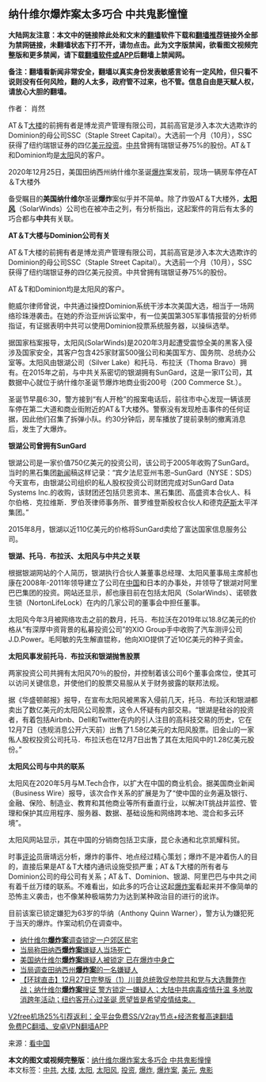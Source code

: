  <h2>纳什维尔爆炸案太多巧合 中共鬼影憧憧</h2> <p class="notice"><b>大陆网友注意：本文中的链接除此处和文末的<a href="https://github.com/bannedbook/fanqiang" >翻墙</a>软件下载和<a href="https://github.com/killgcd/justmysocks/blob/master/README.md">翻墙推荐</a>链接外全部为禁网链接，未翻墙状态下打不开，请勿点击。此为文字版禁闻，欲看图文视频完整版和更多禁闻，请下载<a href="https://github.com/bannedbook/fanqiang">翻墙软件或APP</a>后翻墙上禁闻网。</p><p>备注：翻墙看新闻非常安全，翻墙以真实身份发表敏感言论有一定风险，但只看不说则没有任何风险，翻的人太多，政府管不过来，也不管。信息自由是天赋人权，请放心大胆的翻墙。</b></p>  <div class="entry"> <p>作者：  肖然</p> <p id="summary">AT＆T<a href="https://www.bannedbook.org/bnews/tag/%E5%A4%A7%E6%A5%BC/" class="st_tag internal_tag" rel="tag" title="标签 大楼 下的日志">大楼</a>的前拥有者是博龙资产管理有限公司，其前高官是涉入本次大选欺诈的Dominion的母公司SSC（Staple Street Capital）。大选前一个月（10月），SSC获得了纽约瑞银证券的四亿<a href="https://www.bannedbook.org/bnews/tag/%e7%be%8e%e5%85%83/" class="st_tag internal_tag" rel="tag" title="标签 美元 下的日志">美元</a><a href="https://www.bannedbook.org/bnews/tag/%e6%8a%95%e8%b5%84/" class="st_tag internal_tag" rel="tag" title="标签 投资 下的日志">投资</a>。<a href="https://www.bannedbook.org/bnews/tag/%e4%b8%ad%e5%85%b1/" class="st_tag internal_tag" rel="tag" title="标签 中共 下的日志">中共</a>曾拥有瑞银证券75%的股份。AT＆T和Dominion均是<a href="https://www.bannedbook.org/bnews/tag/%e5%a4%aa%e9%98%b3/" class="st_tag internal_tag" rel="tag" title="标签 太阳 下的日志">太阳</a>风的客户。</p> <p id="conimg">2020年12月25日，美国田纳西州纳什维尔圣诞<a href="https://www.bannedbook.org/bnews/tag/%e7%88%86%e7%82%b8/" class="st_tag internal_tag" rel="tag" title="标签 爆炸 下的日志">爆炸</a>案发前，现场一辆房车停在AT＆T大楼外</p> <p>备受瞩目的<strong>美国纳什维尔</strong>圣诞<strong>爆炸</strong>案似乎并不简单。除了炸毁AT＆T大楼外，<strong><a href="https://www.bannedbook.org/bnews/tag/%E5%A4%AA%E9%98%B3%E9%A3%8E/" class="st_tag internal_tag" rel="tag" title="标签 太阳风 下的日志">太阳风</a></strong>（SolarWinds）公司也在被冲击之列，有分析指出，这起案件的背后有太多的巧合都与<strong>中共</strong>有关联。</p> <p><strong>AT＆T大楼与Dominion公司有关</strong></p> <p>AT＆T大楼的前拥有者是博龙资产管理有限公司，其前高官是涉入本次大选欺诈的Dominion的母公司SSC（Staple Street Capital）。大选前一个月（10月），SSC获得了纽约瑞银证券的四亿美元投资。中共曾拥有瑞银证券75%的股份。</p>  <p>AT＆T和Dominion均是太阳风的客户。</p> <p>鲍威尔律师曾说，中共通过操控Dominion系统干涉本次美国大选，相当于一场网络珍珠港袭击。在她的乔治亚州诉讼案中，有一位美国第305军事情报营的分析师指证，有证据表明中共可以使用Dominion投票系统服务器，以操纵选举。</p> <p>据国家档案报导，太阳风(SolarWinds)是2020年3月起遭受震惊全美的黑客入侵涉及国家安全，其客户包含425家财富500强公司和美国军方、国务院、总统办公室等。太阳风由银湖公司（Silver Lake）和托马．布拉沃（Thoma Bravo）拥有。在2015年之前，与中共关系密切的银湖拥有SunGard，这是一家IT公司，其数据中心就位于纳什维尔圣诞节爆炸地商业街200号（200 Commerce St.）。</p> <p>圣诞节早晨6:30，警方接到“有人开枪”的报案电话后，前往市中心发现一辆该房车停在第二大道和商业街附近的AT＆T大楼外。警察没有发现枪击事件的任何证据，因此他们召集了拆弹小队。约30分钟后，房车播放了提前录制的撤离消息后，发生了大爆炸。</p> <p><strong>银湖公司曾拥有SunGard</strong></p> <p>银湖公司是一家价值750亿美元的投资公司，该公司于2005年收购了SunGard。当时的黑石集团<span class='wp_keywordlink_affiliate'><a href="https://www.bannedbook.org/" title="新闻">新闻</a></span>稿这样记录：“宾夕法尼亚州韦恩–SunGard（NYSE：SDS）今天宣布，由银湖公司组织的私人股权投资公司财团完成对SunGard Data Systems Inc.的收购，该财团还包括贝恩资本、黑石集团、高盛资本合伙人、科尔伯格．克拉维斯．罗伯茨律师事务所、普罗维登斯股权合伙人和德克<span class='wp_keywordlink'><a href="https://www.bannedbook.org/forum5/topic42.html" title="萨斯、诚信与自救" target="_blank">萨斯</a></span>太平洋集团。”</p>  <p>2015年8月，银湖以近110亿美元的价格将SunGard卖给了富达国家信息服务公司。</p> <p><strong>银湖、托马．布拉沃、太阳风与中共之关联</strong></p> <p>根据银湖网站的个人简历，银湖执行合伙人兼董事总经理、太阳风董事局主席郝也康在2008年-2011年领导建立了公司在<span class='wp_keywordlink_affiliate'><a href="https://www.bannedbook.org/" title="中国" target="_blank">中国</a></span>和日本的办事处，并领导了银湖对阿里巴巴集团的投资。网站还显示，郝也康目前在包括太阳风（SolarWinds）、诺顿救生锁（NortonLifeLock）在内的几家公司的董事会中担任董事。</p> <p>太阳风今年3月被网络攻击之前的数月，托马．布拉沃在2019年以18.8亿美元的价格从“有深厚中资背景的私募投资公司”的XIO Group手中收购了汽车测评公司J.D.Power。毛阿敏的先生解直锟称，他向XIO提供了近10亿美元的种子资金。</p> <p><strong>太阳风事发前托马．布拉沃和银湖抛售股票</strong></p> <p>两家投资公司共拥有太阳风70％的股份，并控制着该公司6个董事会席位，使其可以访问关键信息，并使他们的股票交易服从关于财务披露的联邦法规。</p>  <p>据《华盛顿邮报》报导，在宣布太阳风被黑客入侵前几天，托马．布拉沃和银湖都卖出了数亿美元的太阳风公司股票，这令人怀疑有内部交易。“银湖是硅谷的投资者，有着包括Airbnb、Dell和Twitter在内的引人注目的高科技交易的历史，它在12月7日（违规消息公开六天前）出售了1.58亿美元的太阳风股票。旧金山的一家俬人股权投资公司托马．布拉沃也在12月7日出售了其在太阳风中的1.28亿美元股份。”</p> <p><strong>太阳风公司与中共的联系</strong></p> <p>太阳风在2020年5月与M.Tech合作，以扩大在中国的商业机会。据美国商业新闻（Business Wire）报导，该次合作关系的扩展是为了“使中国的业务遍及银行、金融、保险、制造业、教育和其他商业等所有垂直行业，以解决IT挑战并监控、管理和保护其应用程序、服务器、数据、基础设施和网络跨本地、混合和多云环境”。</p> <p>太阳风网站显示，其在中国的分销商包括卫实康，昆仑永通和北京凯耀科贸。</p> <p>时事<span class='wp_keywordlink_affiliate'><a href="https://www.bannedbook.org/bnews/comments/" title="新闻评论" target="_blank">评论</a></span>员唐靖远分析，爆炸的事件、地点经过精心策划；爆炸不是冲着伤人的目的，直接后果是AT＆T大楼内通讯设施受损严重；AT＆T大楼的所有者与Dominion公司的母公司有关系；AT＆T、Dominion、银湖、阿里巴巴与中共之间有着千丝万缕的联系。不难看出，如此多的巧合让这起<a href="https://www.bannedbook.org/bnews/tag/%e7%88%86%e7%82%b8%e6%a1%88/" class="st_tag internal_tag" rel="tag" title="标签 爆炸案 下的日志">爆炸案</a>看起来并不像简单的恐怖主义袭击，也不像某种极端势力为达到某种政治目的进行的讹诈。</p> <p>目前该案已锁定嫌犯为63岁的华纳（Anthony Quinn Warner），警方认为嫌犯死于当天的爆炸。作案动机仍在调查中。</p>  <ul class='op-related-articles' title='相关阅读'> <li><a href='https://www.bannedbook.org/bnews/worldnews/usa/20201228/1456254.html' target='_blank'>纳什维尔<b>爆炸案</b>调查锁定一户郊区民宅</a></li> <li><a href='https://www.bannedbook.org/bnews/worldnews/usa/20201228/1456253.html' target='_blank'>当局称田纳西<b>爆炸案</b>嫌疑人当场死亡</a></li> <li><a href='https://www.bannedbook.org/bnews/baitai/20201228/1456220.html' target='_blank'>美国纳什维尔<b>爆炸案</b>嫌疑人被锁定 已在爆炸中身亡</a></li> <li><a href='https://www.bannedbook.org/bnews/worldnews/usa/20201228/1456177.html' target='_blank'>当局调查田纳西州<b>爆炸案</b>的一名嫌疑人</a></li> <li><a href='https://www.bannedbook.org/bnews/bannedvideo/20201228/1456144.html' target='_blank'>【环球直击】12月27日完整版（1）川普总统敦促参院共和党与大选舞弊作战；纳什维尔<b>爆炸案</b>搜证 警方锁定一嫌疑人；大陆中共病毒疫情升温 多地取消跨年活动；纽约客开心过圣诞 愿望皆是希望疫情结束。</a></li> </ul> <p class="texttj"> <a href="https://www.bannedbook.org/forum23/topic22702.html" target="_blank">V2free机场25%引荐返利：全平台免费SS/V2ray节点+经济套餐高速翻墙</a><br/> <a href="https://github.com/bannedbook/fanqiang/wiki/%E7%A6%81%E9%97%BB%E7%BD%91%E5%AE%89%E5%8D%93%E7%BF%BB%E5%A2%99%E6%96%B0%E9%97%BBAPP" target="_blank">免费PC翻墙、安卓VPN翻墙APP</a></p><p> 来源：<span class='wp_keywordlink_affiliate'><a href="https://www.secretchina.com/" title="看中国" target="_blank">看中国</a></span> </p><a name='sharetosocial'></a>       <div><b>本文的图文或视频完整版</b>：<a href='https://www.bannedbook.org/bnews/topimagenews/20201228/1456261.html'>纳什维尔爆炸案太多巧合 中共鬼影憧憧</a></div>  </div><!--END ENTRY--> <div class="postfooter"> <div>本文标签：<a href="https://www.bannedbook.org/bnews/tag/%e4%b8%ad%e5%85%b1/" rel="tag">中共</a>, <a href="https://www.bannedbook.org/bnews/tag/%E5%A4%A7%E6%A5%BC/" rel="tag">大楼</a>, <a href="https://www.bannedbook.org/bnews/tag/%e5%a4%aa%e9%98%b3/" rel="tag">太阳</a>, <a href="https://www.bannedbook.org/bnews/tag/%E5%A4%AA%E9%98%B3%E9%A3%8E/" rel="tag">太阳风</a>, <a href="https://www.bannedbook.org/bnews/tag/%e6%8a%95%e8%b5%84/" rel="tag">投资</a>, <a href="https://www.bannedbook.org/bnews/tag/%e7%88%86%e7%82%b8/" rel="tag">爆炸</a>, <a href="https://www.bannedbook.org/bnews/tag/%e7%88%86%e7%82%b8%e6%a1%88/" rel="tag">爆炸案</a>, <a href="https://www.bannedbook.org/bnews/tag/%e7%be%8e%e5%85%83/" rel="tag">美元</a>, <a href="https://www.bannedbook.org/bnews/tag/%e9%ac%bc%e5%bd%b1/" rel="tag">鬼影</a></div>  </div><!--END POSTFOOTER--> 